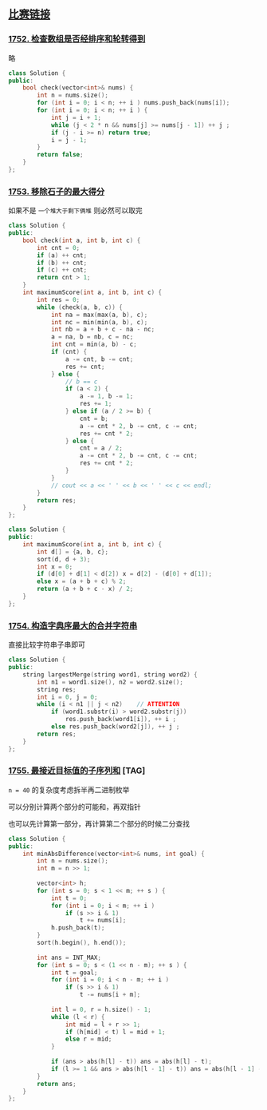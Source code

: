 ## [比赛链接](https://leetcode.cn/contest/weekly-contest-227/)


### [1752. 检查数组是否经排序和轮转得到](https://leetcode.cn/problems/check-if-array-is-sorted-and-rotated/)

略

```c++
class Solution {
public:
    bool check(vector<int>& nums) {
        int n = nums.size();
        for (int i = 0; i < n; ++ i ) nums.push_back(nums[i]);
        for (int i = 0; i < n; ++ i ) {
            int j = i + 1;
            while (j < 2 * n && nums[j] >= nums[j - 1]) ++ j ;
            if (j - i >= n) return true;
            i = j - 1;
        }
        return false;
    }
};
```


### [1753. 移除石子的最大得分](https://leetcode.cn/problems/maximum-score-from-removing-stones/)

如果不是 `一个堆大于剩下俩堆` 则必然可以取完

```c++
class Solution {
public:
    bool check(int a, int b, int c) {
        int cnt = 0;
        if (a) ++ cnt;
        if (b) ++ cnt;
        if (c) ++ cnt;
        return cnt > 1;
    }
    int maximumScore(int a, int b, int c) {
        int res = 0;
        while (check(a, b, c)) {
            int na = max(max(a, b), c);
            int nc = min(min(a, b), c);
            int nb = a + b + c - na - nc;
            a = na, b = nb, c = nc;
            int cnt = min(a, b) - c;
            if (cnt) {
                a -= cnt, b -= cnt;
                res += cnt;
            } else {
                // b == c
                if (a < 2) {
                    a -= 1, b -= 1;
                    res += 1;
                } else if (a / 2 >= b) {
                    cnt = b;
                    a -= cnt * 2, b -= cnt, c -= cnt;
                    res += cnt * 2;
                } else {
                    cnt = a / 2;
                    a -= cnt * 2, b -= cnt, c -= cnt;
                    res += cnt * 2;
                }
            }
            // cout << a << ' ' << b << ' ' << c << endl;
        }
        return res;
    }
};
```

```c++
class Solution {
public:
    int maximumScore(int a, int b, int c) {
        int d[] = {a, b, c};
        sort(d, d + 3);
        int x = 0;
        if (d[0] + d[1] < d[2]) x = d[2] - (d[0] + d[1]);
        else x = (a + b + c) % 2;
        return (a + b + c - x) / 2;
    }
};
```


### [1754. 构造字典序最大的合并字符串](https://leetcode.cn/problems/largest-merge-of-two-strings/)

直接比较字符串子串即可

```c++
class Solution {
public:
    string largestMerge(string word1, string word2) {
        int n1 = word1.size(), n2 = word2.size();
        string res;
        int i = 0, j = 0;
        while (i < n1 || j < n2)    // ATTENTION
            if (word1.substr(i) > word2.substr(j))
                res.push_back(word1[i]), ++ i ;
            else res.push_back(word2[j]), ++ j ;
        return res;
    }
};
```

### [1755. 最接近目标值的子序列和](https://leetcode.cn/problems/closest-subsequence-sum/) [TAG]

`n = 40` 的复杂度考虑拆半再二进制枚举

可以分别计算两个部分的可能和，再双指针

也可以先计算第一部分，再计算第二个部分的时候二分查找

```c++
class Solution {
public:
    int minAbsDifference(vector<int>& nums, int goal) {
        int n = nums.size();
        int m = n >> 1;
        
        vector<int> h;
        for (int s = 0; s < 1 << m; ++ s ) {
            int t = 0;
            for (int i = 0; i < m; ++ i )
                if (s >> i & 1) 
                    t += nums[i];
            h.push_back(t);
        }
        sort(h.begin(), h.end());
        
        int ans = INT_MAX;
        for (int s = 0; s < (1 << n - m); ++ s ) {
            int t = goal;
            for (int i = 0; i < n - m; ++ i )
                if (s >> i & 1)
                    t -= nums[i + m];
            
            int l = 0, r = h.size() - 1;
            while (l < r) {
                int mid = l + r >> 1;
                if (h[mid] < t) l = mid + 1;
                else r = mid;
            }
            
            if (ans > abs(h[l] - t)) ans = abs(h[l] - t);
            if (l >= 1 && ans > abs(h[l - 1] - t)) ans = abs(h[l - 1] - t);
        }
        return ans;
    }
};
```
